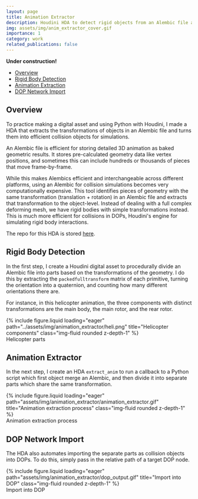 ```yaml
---
layout: page
title: Animation Extractor
description: Houdini HDA to detect rigid objects from an Alembic file and extract the animation into the object level.
img: assets/img/anim_extractor_cover.gif
importance: 1
category: work
related_publications: false
---
```


<!-- Include MathJax -->
<script type="text/javascript" async
  src="https://cdn.jsdelivr.net/npm/mathjax@3/es5/tex-mml-chtml.js">
</script>

**Under construction!**

- [Overview](#overview)
- [Rigid Body Detection](#rigid-body-detection)
- [Animation Extraction](#animation-extraction)
- [DOP Network Import](#dop-network-import)


## Overview
To practice making a digital asset and using Python with Houdini, I made a HDA that extracts the transformations of objects in an Alembic file and turns them into efficient collision objects for simulations.

An Alembic file is efficient for storing detailed 3D animation as baked geometric results. It stores pre-calculated geometry data like vertex positions, and sometimes this can include hundreds or thousands of pieces that move frame-by-frame.

While this makes Alembics efficient and interchangeable across different platforms, using an Alembic for collision simulations becomes very computationally expensive. This tool identifies pieces of geometry with the same transformation (translation + rotation) in an Alembic file and extracts that transformation to the object-level. Instead of dealing with a full complex deforming mesh, we have rigid bodies with simple transformations instead. This is much more efficient for collisions in DOPs, Houdini's engine for simulating rigid body interactions.

The repo for this HDA is stored [here](https://github.com/jorjboi/extract_anim).

## Rigid Body Detection
In the first step, I create a Houdini digital asset to procedurally divide an Alembic file into parts based on the transformations of the geometry. I do this by extracting the `packedfulltransform` matrix of each primitive, turning the orientation into a quaternion, and counting how many different orientations there are.

For instance, in this helicopter animation, the three components with distinct transformations are the main body, the main rotor, and the rear rotor.


<div class="row">
    <div class="col-sm mt-3 mt-md-0">
        {% include figure.liquid loading="eager" path="../assets/img/animation_extractor/heli.png" title="Helicopter components" class="img-fluid rounded z-depth-1" %}
    </div>
</div>
<div class="caption">
    Helicopter parts
</div>


## Animation Extractor

In the next step, I create an HDA `extract_anim` to run a callback to a Python script which first object merge an Alembic, and then divide it into separate parts which share the same transformation.

<div class="row">
    <div class="col-sm mt-3 mt-md-0">
        {% include figure.liquid loading="eager" path="assets/img/animation_extractor/animation_extractor.gif" title="Animation extraction process" class="img-fluid rounded z-depth-1" %}
    </div>
</div>
<div class="caption">
    Animation extraction process
</div>


## DOP Network Import

The HDA also automates importing the separate parts as collision objects into DOPs. To do this, simply pass in the relative path of a target DOP node.

<div class="row">
    <div class="col-sm mt-3 mt-md-0">
        {% include figure.liquid loading="eager" path="assets/img/animation_extractor/dop_output.gif" title="Import into DOP" class="img-fluid rounded z-depth-1" %}
    </div>
</div>
<div class="caption">
    Import into DOP
</div>
 